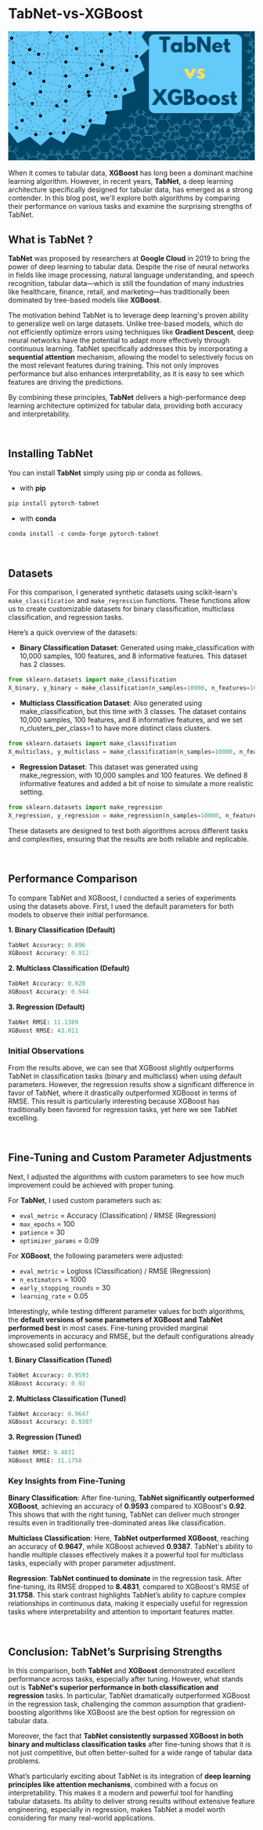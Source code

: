 # TabNet-vs-XGBoost

<img src="banner.png" alt="TabNet vs XGBoost">

When it comes to tabular data, **XGBoost** has long been a dominant machine learning algorithm. However, in recent years, **TabNet**, a deep learning architecture specifically designed for tabular data, has emerged as a strong contender. In this blog post, we'll explore both algorithms by comparing their performance on various tasks and examine the surprising strengths of TabNet.

<h2>What is <a href="https://github.com/dreamquark-ai/tabnet" target="_blank" style="text-decoration:none;">TabNet</a> ?</h2>

**TabNet** was proposed by researchers at **Google Cloud** in 2019 to bring the power of deep learning to tabular data. Despite the rise of neural networks in fields like image processing, natural language understanding, and speech recognition, tabular data—which is still the foundation of many industries like healthcare, finance, retail, and marketing—has traditionally been dominated by tree-based models like **XGBoost**.

The motivation behind TabNet is to leverage deep learning's proven ability to generalize well on large datasets. Unlike tree-based models, which do not efficiently optimize errors using techniques like **Gradient Descent**, deep neural networks have the potential to adapt more effectively through continuous learning. TabNet specifically addresses this by incorporating a **sequential attention** mechanism, allowing the model to selectively focus on the most relevant features during training. This not only improves performance but also enhances interpretability, as it is easy to see which features are driving the predictions.

By combining these principles, **TabNet** delivers a high-performance deep learning architecture optimized for tabular data, providing both accuracy and interpretability.

<br>

## Installing TabNet

You can install **TabNet** simply using pip or conda as follows.

- with **pip**  
```python
pip install pytorch-tabnet
```

- with **conda**
```python
conda install -c conda-forge pytorch-tabnet
```

<br>

## Datasets

For this comparison, I generated synthetic datasets using scikit-learn's `make_classification` and `make_regression` functions. These functions allow us to create customizable datasets for binary classification, multiclass classification, and regression tasks.

Here’s a quick overview of the datasets:

- **Binary Classification Dataset**: Generated using make_classification with 10,000 samples, 100 features, and 8 informative features. This dataset has 2 classes.

```python
from sklearn.datasets import make_classification
X_binary, y_binary = make_classification(n_samples=10000, n_features=100, n_informative=8, n_classes=2, random_state=42)
```

- **Multiclass Classification Dataset**: Also generated using make_classification, but this time with 3 classes. The dataset contains 10,000 samples, 100 features, and 8 informative features, and we set n_clusters_per_class=1 to have more distinct class clusters.

```python
from sklearn.datasets import make_classification
X_multiclass, y_multiclass = make_classification(n_samples=10000, n_features=100, n_informative=8, n_classes=3, n_clusters_per_class=1, random_state=42)
```

- **Regression Dataset**: This dataset was generated using make_regression, with 10,000 samples and 100 features. We defined 8 informative features and added a bit of noise to simulate a more realistic setting.

```python
from sklearn.datasets import make_regression
X_regression, y_regression = make_regression(n_samples=10000, n_features=100, n_informative=8, noise=0.1, random_state=42)
```
These datasets are designed to test both algorithms across different tasks and complexities, ensuring that the results are both reliable and replicable.

<br>

## Performance Comparison
To compare TabNet and XGBoost, I conducted a series of experiments using the datasets above. First, I used the default parameters for both models to observe their initial performance.

**1. Binary Classification (Default)**

```python
TabNet Accuracy: 0.896
XGBoost Accuracy: 0.912
```

**2. Multiclass Classification (Default)**

```python
TabNet Accuracy: 0.928
XGBoost Accuracy: 0.944
```

**3. Regression (Default)**

```python
TabNet RMSE: 11.1389
XGBoost RMSE: 43.011
```

### Initial Observations

From the results above, we can see that XGBoost slightly outperforms TabNet in classification tasks (binary and multiclass) when using default parameters. However, the regression results show a significant difference in favor of TabNet, where it drastically outperformed XGBoost in terms of RMSE. This result is particularly interesting because XGBoost has traditionally been favored for regression tasks, yet here we see TabNet excelling.

<br>

## Fine-Tuning and Custom Parameter Adjustments

Next, I adjusted the algorithms with custom parameters to see how much improvement could be achieved with proper tuning. 

For **TabNet**, I used custom parameters such as:
- `eval_metric` = Accuracy (Classification) / RMSE (Regression)
- `max_epochs` = 100
- `patience` = 30
- `optimizer_params` = 0.09

For **XGBoost**, the following parameters were adjusted:
- `eval_metric` = Logloss (Classification) / RMSE (Regression)
- `n_estimators` = 1000
- `early_stopping_rounds` = 30
- `learning_rate` = 0.05

Interestingly, while testing different parameter values for both algorithms, the **default versions of some parameters of XGBoost and TabNet performed best** in most cases. Fine-tuning provided marginal improvements in accuracy and RMSE, but the default configurations already showcased solid performance.

**1. Binary Classification (Tuned)**
```python
TabNet Accuracy: 0.9593
XGBoost Accuracy: 0.92
```

**2. Multiclass Classification (Tuned)**
```python
TabNet Accuracy: 0.9647
XGBoost Accuracy: 0.9387
```

**3. Regression (Tuned)**
```python
TabNet RMSE: 8.4831
XGBoost RMSE: 31.1758
```

### Key Insights from Fine-Tuning

**Binary Classification**: After fine-tuning, **TabNet significantly outperformed XGBoost**, achieving an accuracy of **0.9593** compared to XGBoost's **0.92**. This shows that with the right tuning, TabNet can deliver much stronger results even in traditionally tree-dominated areas like classification.

**Multiclass Classification**: Here, **TabNet outperformed XGBoost**, reaching an accuracy of **0.9647**, while XGBoost achieved **0.9387**. TabNet's ability to handle multiple classes effectively makes it a powerful tool for multiclass tasks, especially with proper parameter adjustment.

**Regression**: **TabNet continued to dominate** in the regression task. After fine-tuning, its RMSE dropped to **8.4831**, compared to XGBoost's RMSE of **31.1758**. This stark contrast highlights TabNet’s ability to capture complex relationships in continuous data, making it especially useful for regression tasks where interpretability and attention to important features matter.

<br>

## Conclusion: TabNet’s Surprising Strengths

In this comparison, both **TabNet** and **XGBoost** demonstrated excellent performance across tasks, especially after tuning. However, what stands out is **TabNet's superior performance in both classification and regression** tasks. In particular, TabNet dramatically outperformed XGBoost in the regression task, challenging the common assumption that gradient-boosting algorithms like XGBoost are the best option for regression on tabular data.

Moreover, the fact that **TabNet consistently surpassed XGBoost in both binary and multiclass classification tasks** after fine-tuning shows that it is not just competitive, but often better-suited for a wide range of tabular data problems.

What’s particularly exciting about TabNet is its integration of **deep learning principles like attention mechanisms**, combined with a focus on interpretability. This makes it a modern and powerful tool for handling tabular datasets. Its ability to deliver strong results without extensive feature engineering, especially in regression, makes TabNet a model worth considering for many real-world applications.
